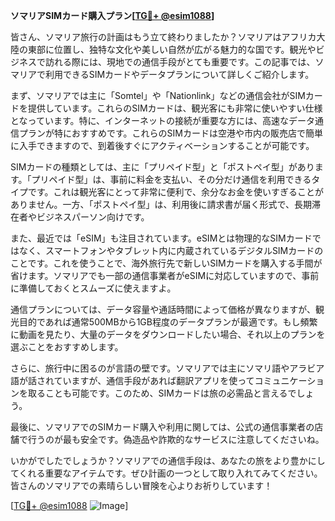 **ソマリアSIMカード購入プラン[[TG💪+ @esim1088](https://t.me/s/esim1088)]**

皆さん、ソマリア旅行の計画はもう立て終わりましたか？ソマリアはアフリカ大陸の東部に位置し、独特な文化や美しい自然が広がる魅力的な国です。観光やビジネスで訪れる際には、現地での通信手段がとても重要です。この記事では、ソマリアで利用できるSIMカードやデータプランについて詳しくご紹介します。

まず、ソマリアでは主に「Somtel」や「Nationlink」などの通信会社がSIMカードを提供しています。これらのSIMカードは、観光客にも非常に使いやすい仕様となっています。特に、インターネットの接続が重要な方には、高速なデータ通信プランが特におすすめです。これらのSIMカードは空港や市内の販売店で簡単に入手できますので、到着後すぐにアクティベーションすることが可能です。

SIMカードの種類としては、主に「プリペイド型」と「ポストペイ型」があります。「プリペイド型」は、事前に料金を支払い、その分だけ通信を利用できるタイプです。これは観光客にとって非常に便利で、余分なお金を使いすぎることがありません。一方、「ポストペイ型」は、利用後に請求書が届く形式で、長期滞在者やビジネスパーソン向けです。

また、最近では「eSIM」も注目されています。eSIMとは物理的なSIMカードではなく、スマートフォンやタブレット内に内蔵されているデジタルSIMカードのことです。これを使うことで、海外旅行先で新しいSIMカードを購入する手間が省けます。ソマリアでも一部の通信事業者がeSIMに対応していますので、事前に準備しておくとスムーズに使えますよ。

通信プランについては、データ容量や通話時間によって価格が異なりますが、観光目的であれば通常500MBから1GB程度のデータプランが最適です。もし頻繁に動画を見たり、大量のデータをダウンロードしたい場合、それ以上のプランを選ぶことをおすすめします。

さらに、旅行中に困るのが言語の壁です。ソマリアでは主にソマリ語やアラビア語が話されていますが、通信手段があれば翻訳アプリを使ってコミュニケーションを取ることも可能です。このため、SIMカードは旅の必需品と言えるでしょう。

最後に、ソマリアでのSIMカード購入や利用に関しては、公式の通信事業者の店舗で行うのが最も安全です。偽造品や詐欺的なサービスに注意してくださいね。

いかがでしたでしょうか？ソマリアでの通信手段は、あなたの旅をより豊かにしてくれる重要なアイテムです。ぜひ計画の一つとして取り入れてみてください。皆さんのソマリアでの素晴らしい冒険を心よりお祈りしています！

[[TG💪+ @esim1088](https://t.me/s/esim1088) ![Image](https://i.postimg.cc/Y0z9fWf4/image.png)]